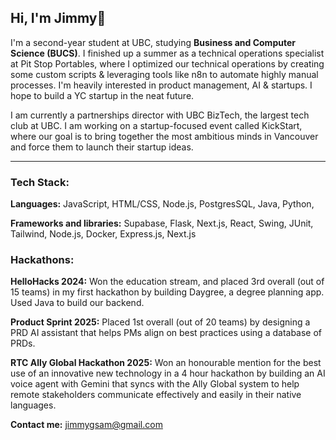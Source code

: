 ## Hi, I'm Jimmy👋
<!--
**jimmysamportfolio/jimmysamportfolio** is a ✨ _special_ ✨ repository because its `README.md` (this file) appears on your GitHub profile.

Here are some ideas to get you started:

- 🔭 I’m currently working on ...
- 🌱 I’m currently learning ...
- 👯 I’m looking to collaborate on ...
- 🤔 I’m looking for help with ...
- 💬 Ask me about ...
- 📫 How to reach me: ...
- 😄 Pronouns: ...
- ⚡ Fun fact: ...
-->
I'm a second-year student at UBC, studying **Business and Computer Science (BUCS)**. I finished up a summer as a technical operations specialist at Pit Stop Portables, where I optimized our technical operations by creating some custom scripts & leveraging tools like n8n to automate highly manual processes. I'm heavily interested in product management, AI & startups. I hope to build a YC startup in the neat future. 

I am currently a partnerships director with UBC BizTech, the largest tech club at UBC. I am working on a startup-focused event called KickStart, where our goal is to bring together the most ambitious minds in Vancouver and force them to launch their startup ideas. 

---
### Tech Stack:

**Languages:** JavaScript, HTML/CSS, Node.js, PostgresSQL, Java, Python, 

**Frameworks and libraries:** Supabase, Flask, Next.js, React, Swing, JUnit, Tailwind, Node.js, Docker, Express.js, Next.js

### Hackathons:

**HelloHacks 2024:** Won the education stream, and placed 3rd overall (out of 15 teams) in my first hackathon by building Daygree, a degree planning app. Used Java to build our backend.

**Product Sprint 2025:** Placed 1st overall (out of 20 teams) by designing a PRD AI assistant that helps PMs align on best practices using a database of PRDs.

**RTC Ally Global Hackathon 2025:** Won an honourable mention for the best use of an innovative new technology in a 4 hour hackathon by building an AI voice agent with Gemini that syncs with the Ally Global system to help remote stakeholders communicate effectively and easily in their native languages.

**Contact me:**
jimmygsam@gmail.com
